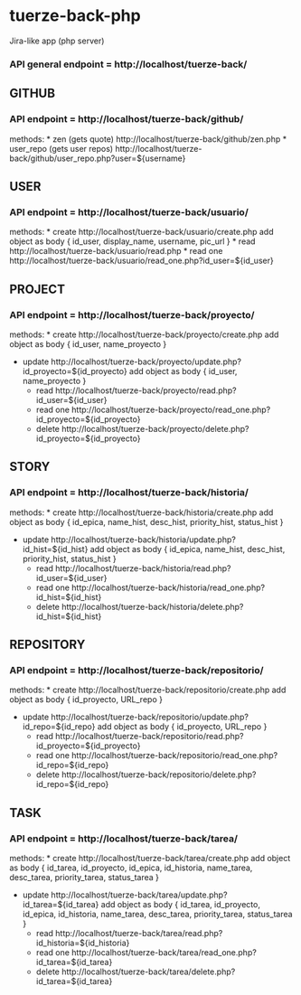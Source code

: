 # tuerze-back-php
Jira-like app (php server)

### API general endpoint = http://localhost/tuerze-back/

## GITHUB

### API endpoint = http://localhost/tuerze-back/github/

methods:
	* zen (gets quote) http://localhost/tuerze-back/github/zen.php
	* user_repo (gets user repos) http://localhost/tuerze-back/github/user_repo.php?user=${username}

## USER

### API endpoint = http://localhost/tuerze-back/usuario/

methods:
	* create http://localhost/tuerze-back/usuario/create.php 
		add object as body
		{
      id_user,
      display_name,
      username,
      pic_url
   	}
	* read http://localhost/tuerze-back/usuario/read.php 
	* read one http://localhost/tuerze-back/usuario/read_one.php?id_user=${id_user}

## PROJECT

### API endpoint = http://localhost/tuerze-back/proyecto/

methods:
	* create http://localhost/tuerze-back/proyecto/create.php 
		add object as body
		{
      id_user,
      name_proyecto
    }
  * update http://localhost/tuerze-back/proyecto/update.php?id_proyecto=${id_proyecto}
		add object as body
		{
      id_user,
      name_proyecto
    }
	* read http://localhost/tuerze-back/proyecto/read.php?id_user=${id_user}
	* read one http://localhost/tuerze-back/proyecto/read_one.php?id_proyecto=${id_proyecto}
	* delete http://localhost/tuerze-back/proyecto/delete.php?id_proyecto=${id_proyecto}

## STORY

### API endpoint = http://localhost/tuerze-back/historia/

methods:
	* create http://localhost/tuerze-back/historia/create.php 
		add object as body
		{
      id_epica,
      name_hist,
      desc_hist,
      priority_hist,
      status_hist
    }
  * update http://localhost/tuerze-back/historia/update.php?id_hist=${id_hist}
		add object as body
		{
      id_epica,
      name_hist,
      desc_hist,
      priority_hist,
      status_hist
    }
	* read http://localhost/tuerze-back/historia/read.php?id_user=${id_user}
	* read one http://localhost/tuerze-back/historia/read_one.php?id_hist=${id_hist}
	* delete http://localhost/tuerze-back/historia/delete.php?id_hist=${id_hist}

## REPOSITORY

### API endpoint = http://localhost/tuerze-back/repositorio/

methods:
	* create http://localhost/tuerze-back/repositorio/create.php 
		add object as body
		{
      id_proyecto,
      URL_repo
    }
  * update http://localhost/tuerze-back/repositorio/update.php?id_repo=${id_repo}
		add object as body
		{
      id_proyecto,
      URL_repo
    }
	* read http://localhost/tuerze-back/repositorio/read.php?id_proyecto=${id_proyecto}
	* read one http://localhost/tuerze-back/repositorio/read_one.php?id_repo=${id_repo}
	* delete http://localhost/tuerze-back/repositorio/delete.php?id_repo=${id_repo}

## TASK

### API endpoint = http://localhost/tuerze-back/tarea/

methods:
	* create http://localhost/tuerze-back/tarea/create.php 
		add object as body
		{
      id_tarea,
      id_proyecto,
      id_epica,
      id_historia,
      name_tarea,
      desc_tarea,
      priority_tarea,
      status_tarea
    }
  * update http://localhost/tuerze-back/tarea/update.php?id_tarea=${id_tarea}
		add object as body
		{
      id_tarea,
      id_proyecto,
      id_epica,
      id_historia,
      name_tarea,
      desc_tarea,
      priority_tarea,
      status_tarea
    }
	* read http://localhost/tuerze-back/tarea/read.php?id_historia=${id_historia}
	* read one http://localhost/tuerze-back/tarea/read_one.php?id_tarea=${id_tarea}
	* delete http://localhost/tuerze-back/tarea/delete.php?id_tarea=${id_tarea}
